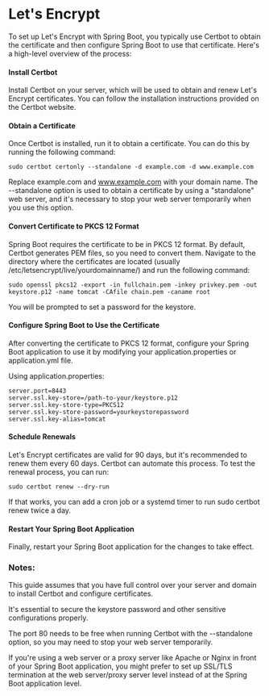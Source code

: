 # Let's Encrypt

To set up Let's Encrypt with Spring Boot, you typically use Certbot to obtain the certificate and then configure Spring Boot to use that certificate. Here's a high-level overview of the process:

#### Install Certbot
   Install Certbot on your server, which will be used to obtain and renew Let's Encrypt certificates. You can follow the installation instructions provided on the Certbot website.

#### Obtain a Certificate
   Once Certbot is installed, run it to obtain a certificate. You can do this by running the following command:

```text
sudo certbot certonly --standalone -d example.com -d www.example.com
```
Replace example.com and www.example.com with your domain name. The --standalone option is used to obtain a certificate by using a "standalone" web server, and it's necessary to stop your web server temporarily when you use this option.

#### Convert Certificate to PKCS 12 Format
   Spring Boot requires the certificate to be in PKCS 12 format. By default, Certbot generates PEM files, so you need to convert them. Navigate to the directory where the certificates are located (usually /etc/letsencrypt/live/yourdomainname/) and run the following command:

```text
sudo openssl pkcs12 -export -in fullchain.pem -inkey privkey.pem -out keystore.p12 -name tomcat -CAfile chain.pem -caname root
```
You will be prompted to set a password for the keystore.


#### Configure Spring Boot to Use the Certificate
After converting the certificate to PKCS 12 format, configure your Spring Boot application to use it by modifying your application.properties or application.yml file.

Using application.properties:

```text
server.port=8443
server.ssl.key-store=/path-to-your/keystore.p12
server.ssl.key-store-type=PKCS12
server.ssl.key-store-password=yourkeystorepassword
server.ssl.key-alias=tomcat
```


#### Schedule Renewals
   Let's Encrypt certificates are valid for 90 days, but it's recommended to renew them every 60 days. Certbot can automate this process. To test the renewal process, you can run:

```text
sudo certbot renew --dry-run
```
If that works, you can add a cron job or a systemd timer to run sudo certbot renew twice a day.

#### Restart Your Spring Boot Application
   Finally, restart your Spring Boot application for the changes to take effect.

### Notes:
This guide assumes that you have full control over your server and domain to install Certbot and configure certificates.

It's essential to secure the keystore password and other sensitive configurations properly.

The port 80 needs to be free when running Certbot with the --standalone option, so you may need to stop your web server temporarily.

If you're using a web server or a proxy server like Apache or Nginx in front of your Spring Boot application, you might prefer to set up SSL/TLS termination at the web server/proxy server level instead of at the Spring Boot application level.